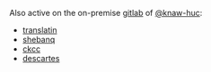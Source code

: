 Also active on the on-premise
[gitlab](https://gitlab.huc.knaw.nl/explore)
of [@knaw-huc](https://github.com/knaw-huc):

* [translatin](https://gitlab.huc.knaw.nl/translatin/corpus)
* [shebanq](https://gitlab.huc.knaw.nl/tt/shebanq)
* [ckcc](https://gitlab.huc.knaw.nl/ckcc/corpus)
* [descartes](https://gitlab.huc.knaw.nl/descartes/letters)
